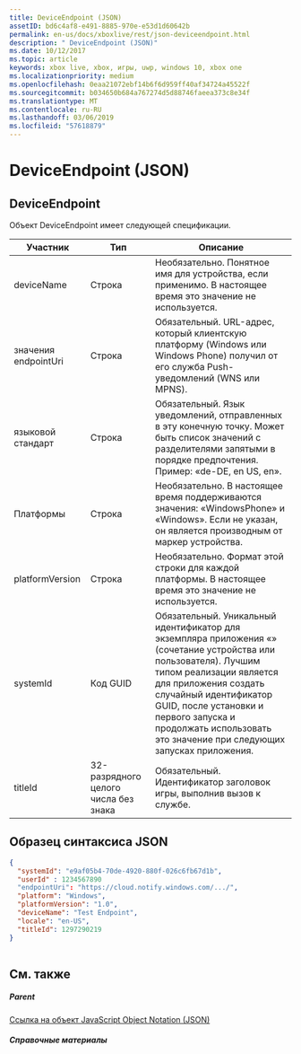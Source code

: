```yaml
---
title: DeviceEndpoint (JSON)
assetID: bd6c4af8-e491-8885-970e-e53d1d60642b
permalink: en-us/docs/xboxlive/rest/json-deviceendpoint.html
description: " DeviceEndpoint (JSON)"
ms.date: 10/12/2017
ms.topic: article
keywords: xbox live, xbox, игры, uwp, windows 10, xbox one
ms.localizationpriority: medium
ms.openlocfilehash: 0eaa21072ebf14b6f6d959ff40af34724a45522f
ms.sourcegitcommit: b034650b684a767274d5d88746faeea373c8e34f
ms.translationtype: MT
ms.contentlocale: ru-RU
ms.lasthandoff: 03/06/2019
ms.locfileid: "57618879"
---
```

# <a name="deviceendpoint-json"></a>DeviceEndpoint (JSON)
 
<a id="ID4EO"></a>

 
## <a name="deviceendpoint"></a>DeviceEndpoint
 
Объект DeviceEndpoint имеет следующей спецификации.
 
| Участник| Тип| Описание| 
| --- | --- | --- | 
| deviceName| Строка| Необязательно. Понятное имя для устройства, если применимо. В настоящее время это значение не используется.| 
| значения endpointUri| Строка| Обязательный. URL-адрес, который клиентскую платформу (Windows или Windows Phone) получил от его служба Push-уведомлений (WNS или MPNS).| 
| языковой стандарт| Строка| Обязательный. Язык уведомлений, отправленных в эту конечную точку. Может быть список значений с разделителями запятыми в порядке предпочтения. Пример: «de-DE, en US, en».| 
| Платформы| Строка| Необязательно. В настоящее время поддерживаются значения: «WindowsPhone» и «Windows». Если не указан, он является производным от маркер устройства.| 
| platformVersion| Строка| Необязательно. Формат этой строки для каждой платформы. В настоящее время это значение не используется.| 
| systemId| Код GUID| Обязательный. Уникальный идентификатор для экземпляра приложения «» (сочетание устройства или пользователя). Лучшим типом реализации является для приложения создать случайный идентификатор GUID, после установки и первого запуска и продолжать использовать это значение при следующих запусках приложения.| 
| titleId| 32-разрядного целого числа без знака| Обязательный. Идентификатор заголовок игры, выполнив вызов к службе.| 
  
<a id="ID4EGD"></a>

 
## <a name="sample-json-syntax"></a>Образец синтаксиса JSON
 

```json
{
  "systemId": "e9af05b4-70de-4920-880f-026c6fb67d1b",
  "userId" : 1234567890
  "endpointUri": "https://cloud.notify.windows.com/.../",
  "platform": "Windows",
  "platformVersion": "1.0",
  "deviceName": "Test Endpoint",
  "locale": "en-US",
  "titleId": 1297290219
}
    
```

  
<a id="ID4EPD"></a>

 
## <a name="see-also"></a>См. также
 
<a id="ID4ERD"></a>

 
##### <a name="parent"></a>Parent 

[Ссылка на объект JavaScript Object Notation (JSON)](atoc-xboxlivews-reference-json.md)

  
<a id="ID4E4D"></a>

 
##### <a name="reference"></a>Справочные материалы   